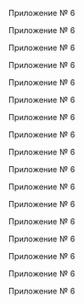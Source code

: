 Приложение № 6  

Приложение № 6  

Приложение № 6  

Приложение № 6  

Приложение № 6  

Приложение № 6  

Приложение № 6  

Приложение № 6  

Приложение № 6  

Приложение № 6  

Приложение № 6  

Приложение № 6  

Приложение № 6  

Приложение № 6  

Приложение № 6  

Приложение № 6  

Приложение № 6  

